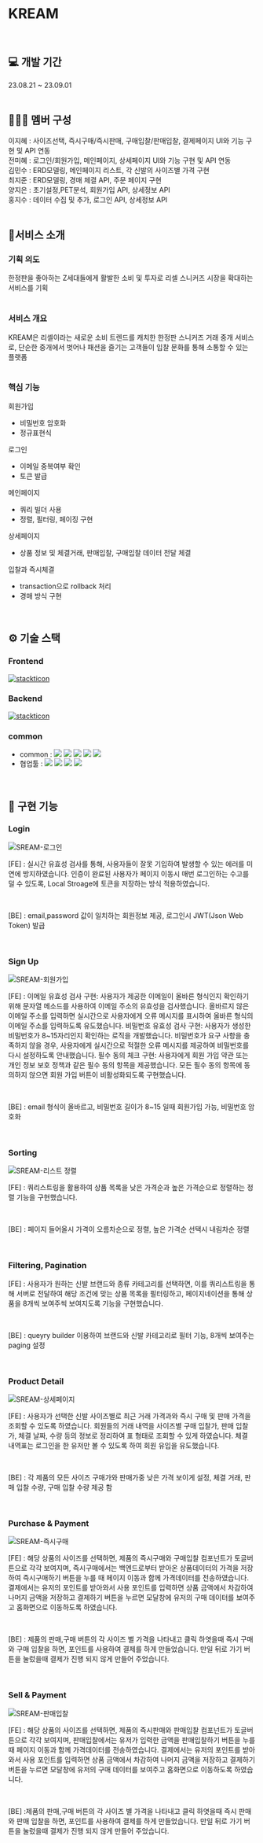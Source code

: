 # KREAM
<br />

## 💻 개발 기간

23.08.21 ~ 23.09.01
<br /><br />

## 🧑‍🤝‍🧑 멤버 구성

이지혜 : 사이즈선택, 즉시구매/즉시판매, 구매입찰/판매입찰, 결제페이지 UI와 기능 구현 및 API 연동<br />
전미혜 : 로그인/회원가입, 메인페이지, 상세페이지 UI와 기능 구현 및 API 연동<br />
김민수 : ERD모델링, 메인페이지 리스트, 각 신발의 사이즈별 가격 구현<br />
최지준 : ERD모델링, 경매 체결 API, 주문 페이지 구현<br />
양지은 : 초기설정,PET분석, 회원가입 API, 상세정보 API<br />
홍지수 : 데이터 수집 및 추가, 로그인 API, 상세정보 API
<br /><br />

## 🚀서비스 소개

### 기획 의도
한정판을 좋아하는 Z세대들에게 활발한 소비 및 투자로 리셀 스니커즈 시장을 확대하는 서비스를 기획
<br /><br />

### 서비스 개요
KREAM은 리셀이라는 새로운 소비 트렌드를 캐치한 한정판 스니커즈 거래 중개 서비스로, 단순한 중개에서 벗어나 패션을 즐기는 고객들이 입찰 문화를 통해 소통할 수 있는 플랫폼
<br /><br />

### 핵심 기능
회원가입
- 비밀번호 암호화
- 정규표현식
  
로그인
- 이메일 중복여부 확인
- 토큰 발급

메인페이지
- 쿼리 빌더 사용
- 정렬, 필터링, 페이징 구현

상세페이지
- 상품 정보 및 체결거래, 판매입찰, 구매입찰 데이터 전달
체결

입찰과 즉시체결
- transaction으로 rollback 처리
- 경매 방식 구현
<br />

## ⚙️ 기술 스택
### Frontend
[![stackticon](https://firebasestorage.googleapis.com/v0/b/stackticon-81399.appspot.com/o/images%2F1693791891735?alt=media&token=f38ca43a-35de-42fa-8e02-e0b4b0e5efa4)](https://github.com/msdio/stackticon)
### Backend
[![stackticon](https://firebasestorage.googleapis.com/v0/b/stackticon-81399.appspot.com/o/images%2F1693791755671?alt=media&token=2c2c08b5-ef79-4a5a-aa73-582b6c581acf)](https://github.com/msdio/stackticon)
### common
* common : <img src="https://img.shields.io/badge/git-F05032?style=for-the-badge&logo=git&logoColor=white"> <img src="https://img.shields.io/badge/github-181717?style=for-the-badge&logo=github&logoColor=white"> <img src="https://img.shields.io/badge/visualstudiocode-007ACC?style=for-the-badge&logo=visualstudiocode&logoColor=white"> <img src="https://img.shields.io/badge/eslint-4B32C3?style=for-the-badge&logo=eslint&logoColor=white"> <img src="https://img.shields.io/badge/prettier-F7B93E?style=for-the-badge&logo=prettier&logoColor=white">
* 협업툴 : <img src="https://img.shields.io/badge/notion-000000?style=for-the-badge&logo=notion&logoColor=white"> <img src="https://img.shields.io/badge/slack-4A154B?style=for-the-badge&logo=slack&logoColor=white"> <img src="https://img.shields.io/badge/trello-0052CC?style=for-the-badge&logo=trello&logoColor=white"> <img src="https://img.shields.io/badge/postman-FF6C37?style=for-the-badge&logo=postman&logoColor=white">
<br />

## 📌 구현 기능

### Login
![SREAM-로그인](https://github.com/wecode-bootcamp-korea/48-2nd-F_Kiiler-frontend/assets/126768997/1fa0c3fd-92c3-46d6-8a8b-39535b323eae)

[FE] : 실시간 유효성 검사를 통해, 사용자들이 잘못 기입하여 발생할 수 있는 에러를 미연에 방지하였습니다. 인증이 완료된 사용자가 페이지 이동시 매번 로그인하는 수고를 덜 수 있도록, Local Stroage에 토큰을 저장하는 방식 적용하였습니다.

<br>

[BE] : email,password 값이 일치하는 회원정보 제공, 로그인시 JWT(Json Web Token) 발급

<br>


### Sign Up
![SREAM-회원가입](https://github.com/wecode-bootcamp-korea/48-2nd-F_Kiiler-frontend/assets/126768997/37a5c504-64df-4387-add2-8f254bd67d81)

[FE] : 이메일 유효성 검사 구현:
사용자가 제공한 이메일이 올바른 형식인지 확인하기 위해 문자열 메소드를 사용하여 이메일 주소의 유효성을 검사했습니다.
올바르지 않은 이메일 주소를 입력하면 실시간으로 사용자에게 오류 메시지를 표시하여 올바른 형식의 이메일 주소를 입력하도록 유도했습니다.
비밀번호 유효성 검사 구현:
사용자가 생성한 비밀번호가 8~15자리인지 확인하는 로직을 개발했습니다.
비밀번호가 요구 사항을 충족하지 않을 경우, 사용자에게 실시간으로 적절한 오류 메시지를 제공하여 비밀번호를 다시 설정하도록 안내했습니다.
필수 동의 체크 구현:
사용자에게 회원 가입 약관 또는 개인 정보 보호 정책과 같은 필수 동의 항목을 제공했습니다.
모든 필수 동의 항목에 동의하지 않으면 회원 가입 버튼이 비활성화되도록 구현했습니다.

<br>

[BE] : email 형식이 올바르고, 비밀번호 길이가 8~15 일때 회원가입 가능, 비밀번호 암호화

<br>


### Sorting
![SREAM-리스트 정렬](https://github.com/wecode-bootcamp-korea/48-2nd-F_Kiiler-frontend/assets/126768997/9df6edd3-f992-4aeb-9fa8-98c773251708)


[FE] : 쿼리스트링을 활용하여 상품 목록을 낮은 가격순과 높은 가격순으로 정렬하는 정렬 기능을 구현했습니다.

<br>

[BE] : 페이지 들어올시 가격이 오름차순으로 정렬, 높은 가격순 선택시 내림차순 정렬

<br>



### Filtering, Pagination


[FE] : 사용자가 원하는 신발 브랜드와 종류 카테고리를 선택하면, 이를 쿼리스트링을 통해 서버로 전달하여 해당 조건에 맞는 상품 목록을 필터링하고, 페이지네이션을 통해 상품을 8개씩 보여주씩 보여지도록 기능을 구현했습니다. 

<br>

[BE] : queyry builder 이용하여 브랜드와 신발 카테고리로 필터 기능, 8개씩 보여주는 paging 설정

<br>


### Product Detail
![SREAM-상세페이지](https://github.com/wecode-bootcamp-korea/48-2nd-F_Kiiler-frontend/assets/126768997/2656b684-bee4-4104-ac49-330dec945e00)


[FE] : 사용자가 선택한 신발 사이즈별로 최근 거래 가격과와 즉시 구매 및 판매 가격을 조회할 수 있도록 하였습니다. 회원들의 거래 내역을 사이즈별 구매 입찰가, 판매 입찰가, 체결 날짜, 수량 등의 정보로 정리하여 표 형태로 조회할 수 있게 하였습니다. 체결 내역표는 로그인을 한 유저만 볼 수 있도록 하여 회원 유입을 유도했습니다.

<br>

[BE] : 각 제품의 모든 사이즈 구매가와 판매가중 낮은 가격 보이게 설정, 체결 거래, 판매 입찰 수량, 구매 입찰 수량 제공 함

<br>



### Purchase & Payment
![SREAM-즉시구매](https://github.com/wecode-bootcamp-korea/48-2nd-F_Kiiler-frontend/assets/126768997/c5ca3bef-f4af-4ccb-97ea-be0edfaec48b)

[FE] : 해당 상품의 사이즈를 선택하면, 제품의 즉시구매와 구매입찰 컴포넌트가 토글버튼으로 각각 보여지며, 즉시구매에서는 백엔드로부터 받아온 상품데이터의 가격을 저장하여 즉시구매하기 버튼을 누를 때 페이지 이동과 함께 가격데이터를 전송하였습니다. 결제에서는 유저의 포인트를 받아와서 사용 포인트를 입력하면 상품 금액에서 차감하여 나머지 금액을 저장하고 결제하기 버튼을 누르면 모달창에 유저의 구매 데이터를 보여주고 홈화면으로 이동하도록 하였습니다.

<br>

[BE] : 제품의 판매,구매 버튼의 각 사이즈 별 가격을 나타내고 클릭 하엿을때 즉시 구매와 구매 입찰을 하면, 포인트를 사용하여 결제를 하게 만들었습니다. 만일 뒤로 가기 버튼을 눌렀을때 결제가 진행 되지 않게 만들어 주었습니다. 

<br>


### Sell & Payment
![SREAM-판매입찰](https://github.com/wecode-bootcamp-korea/48-2nd-F_Kiiler-frontend/assets/126768997/594b2938-1bfd-47aa-8793-679b0fe108ab)


[FE] : 해당 상품의 사이즈를 선택하면, 제품의 즉시판매와 판매입찰 컴포넌트가 토글버튼으로 각각 보여지며, 판매입찰에서는 유저가 입력한 금액을 판매입찰하기 버튼을 누를 때 페이지 이동과 함께 가격데이터를 전송하였습니다. 결제에서는 유저의 포인트를 받아와서 사용 포인트를 입력하면 상품 금액에서 차감하여 나머지 금액을 저장하고 결제하기 버튼을 누르면 모달창에 유저의 구매 데이터를 보여주고 홈화면으로 이동하도록 하였습니다.

<br>

[BE] :제품의 판매,구매 버튼의 각 사이즈 별 가격을 나타내고 클릭 하엿을때 즉시 판매와 판매 입찰을 하면, 포인트를 사용하여 결제를 하게 만들었습니다. 만일 뒤로 가기 버튼을 눌렀을때 결제가 진행 되지 않게 만들어 주었습니다. 
